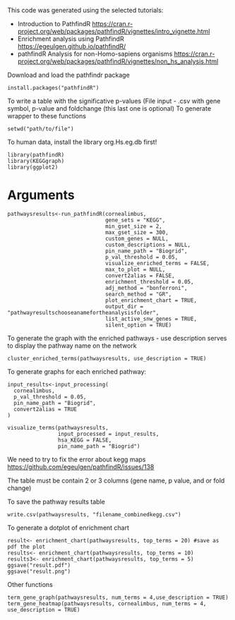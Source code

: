 

This code was generated using the selected tutorials:
* Introduction to PathfindR https://cran.r-project.org/web/packages/pathfindR/vignettes/intro_vignette.html
* Enrichment analysis using PathfindR https://egeulgen.github.io/pathfindR/
* pathfindR Analysis for non-Homo-sapiens organisms https://cran.r-project.org/web/packages/pathfindR/vignettes/non_hs_analysis.html

Download and load the pathfindr package

```
install.packages("pathfindR")
```

To write a table with the significative p-values (File input - .csv with gene symbol, p-value and foldchange (this last one is optional)
To generate wrapper to these functions

```
setwd("path/to/file")
```

To human data, install the library org.Hs.eg.db first!

```
library(pathfindR)
library(KEGGgraph)
library(ggplot2)
```

# Arguments

```
pathwaysresults<-run_pathfindR(cornealimbus, 
                               gene_sets = "KEGG",
                               min_gset_size = 2,
                               max_gset_size = 300,
                               custom_genes = NULL,
                               custom_descriptions = NULL,
                               pin_name_path = "Biogrid",
                               p_val_threshold = 0.05,
                               visualize_enriched_terms = FALSE,
                               max_to_plot = NULL,
                               convert2alias = FALSE,
                               enrichment_threshold = 0.05,
                               adj_method = "bonferroni",
                               search_method = "GR",
                               plot_enrichment_chart = TRUE,
                               output_dir = "pathwayresultschooseanamefortheanalysisfolder",
                               list_active_snw_genes = TRUE,
                               silent_option = TRUE)
```

To generate the graph with the enriched pathways - use description serves to display the pathway name on the network

```
cluster_enriched_terms(pathwaysresults, use_description = TRUE)
```

To generate graphs for each enriched pathway:

```
input_results<-input_processing(
  cornealimbus,
  p_val_threshold = 0.05,
  pin_name_path = "Biogrid",
  convert2alias = TRUE
)

visualize_terms(pathwaysresults,
                input_processed = input_results,
                hsa_KEGG = FALSE,
                pin_name_path = "Biogrid")
```

We need to try to fix the error about kegg maps https://github.com/egeulgen/pathfindR/issues/138

The table must be contain 2 or 3 columns (gene name, p value, and or fold change)

To save the pathway results table

```
write.csv(pathwaysresults, "filename_combinedkegg.csv")
```

To generate a dotplot of enrichment chart

```
result<- enrichment_chart(pathwaysresults, top_terms = 20) #save as pdf the plot
results<- enrichment_chart(pathwaysresults, top_terms = 10)
results3<- enrichment_chart(pathwaysresults, top_terms = 5)
ggsave("result.pdf")
ggsave("result.png")
```

Other functions

```
term_gene_graph(pathwaysresults, num_terms = 4,use_description = TRUE)
term_gene_heatmap(pathwaysresults, cornealimbus, num_terms = 4, use_description = TRUE)
```
